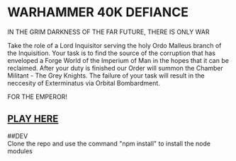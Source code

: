 # WARHAMMER 40K DEFIANCE

IN THE GRIM DARKNESS OF THE FAR FUTURE, THERE IS ONLY WAR  
  
Take the role of a Lord Inquisitor serving the holy Ordo Malleus branch of the Inquisition. Your task is to find the source of the corruption that has enveloped a Forge World of the Imperium of Man in the hopes that it can be reclaimed. After your duty is finished our Order will summon the Chamber Militant - The Grey Knights. The failure of your task will result in the neccesity of Exterminatus via Orbital Bombardment.   
  
FOR THE EMPEROR!  


## [PLAY HERE](https://thelegendweeb.github.io/WARHAMMER-40K-Defiance/)


##DEV  
Clone the repo and use the command "npm install" to install the node modules  
